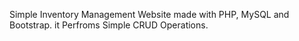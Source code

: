 Simple Inventory Management Website made with PHP, MySQL and Bootstrap.
it Perfroms Simple CRUD Operations.
